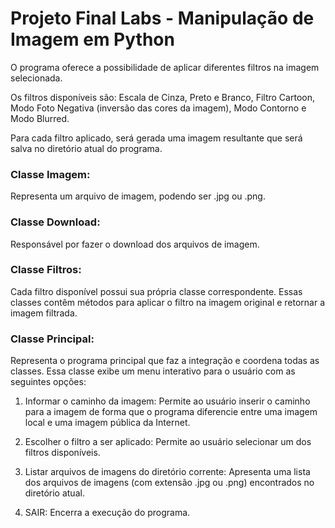 # Projeto Final Labs - Manipulação de Imagem em Python
O programa oferece a possibilidade de aplicar diferentes filtros na imagem selecionada.

Os filtros disponíveis são: Escala de Cinza, Preto e Branco, Filtro Cartoon, Modo Foto Negativa (inversão das cores da imagem), Modo Contorno e Modo Blurred. 

Para cada filtro aplicado, será gerada uma imagem resultante que será salva no diretório atual do programa.

### Classe Imagem:
Representa um arquivo de imagem, podendo ser .jpg ou .png.

### Classe Download:
Responsável por fazer o download dos arquivos de imagem.

### Classe Filtros:
Cada filtro disponível possui sua própria classe correspondente.
Essas classes contêm métodos para aplicar o filtro na imagem original e retornar a imagem filtrada.

### Classe Principal:

Representa o programa principal que faz a integração e coordena todas as classes. Essa classe exibe um menu interativo para o usuário com as seguintes opções:

1. Informar o caminho da imagem: Permite ao usuário inserir o caminho para a imagem de forma que o programa diferencie entre uma imagem local e uma imagem pública da Internet.

2. Escolher o filtro a ser aplicado: Permite ao usuário selecionar um dos filtros disponíveis.

3. Listar arquivos de imagens do diretório corrente: Apresenta uma lista dos arquivos de imagens (com extensão .jpg ou .png) encontrados no diretório atual.

4. SAIR: Encerra a execução do programa.